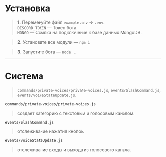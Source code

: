 # Установка

> **1.** Переменуйте файл `example.env` => `.env`.<br>
> `DISCORD_TOKEN` — Токен бота.<br>
> `MONGO` — Ссылка на подключение к базе данных MongoDB.

> **2.** Установите все модули — `npm i`

> **3.** Запустите бота — `node .`.
***
# Система
> `commands/private-voices/private-voices.js`, `events/SlashCommand.js`, `events/voiceStateUpdate.js`.

`commands/private-voices/private-voices.js`
> создает категорию с текстовым и голосовым каналом.

`events/SlashCommand.js`
> отслеживание нажатия кнопок.

`events/voiceStateUpdate.js`
> отслеживание входы и выхода из голосового канала.